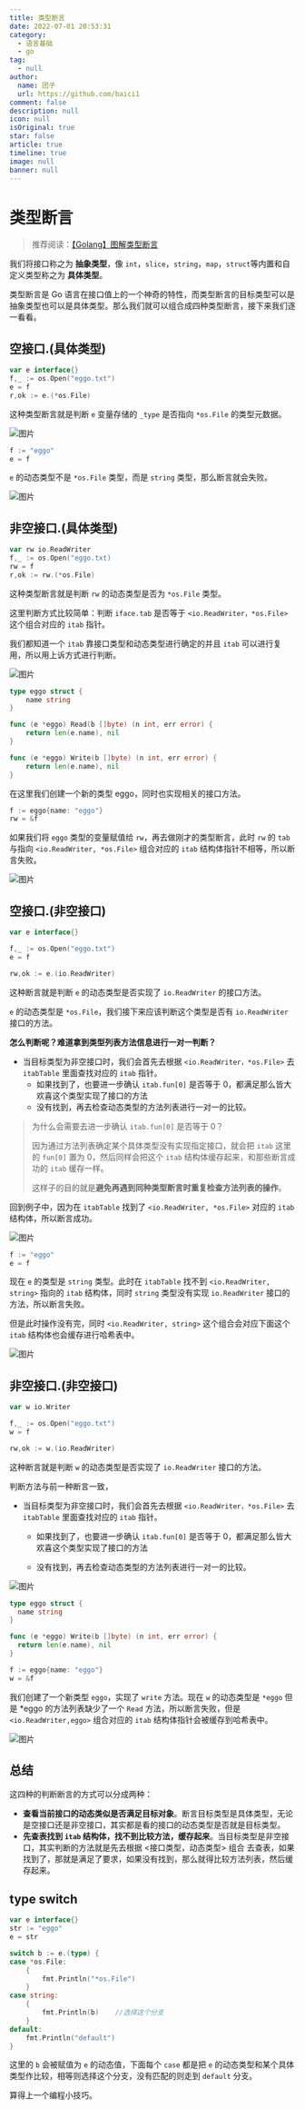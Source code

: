 ```yaml
---
title: 类型断言
date: 2022-07-01 20:53:31
category: 
  - 语言基础
  - go
tag: 
  - null
author: 
  name: 团子
  url: https://github.com/baici1
comment: false
description: null
icon: null
isOriginal: true
star: false
article: true
timeline: true
image: null
banner: null
---
```

# 类型断言

> 推荐阅读：[【Golang】图解类型断言](https://mp.weixin.qq.com/s?__biz=Mzg5NjIwNzIxNQ==&mid=2247484072&idx=3&sn=6b41278ef6ee7425865e67e00c4c078e&chksm=c005d2a8f7725bbec726472938b8d997bcb5ced18518d6c99fa44f9a078adf62d2f8a02a4a70&scene=21#wechat_redirect)

我们将接口称之为 **抽象类型**，像 `int`，`slice`，`string`，`map`，`struct`等内置和自定义类型称之为 **具体类型**。

类型断言是 Go 语言在接口值上的一个神奇的特性，而类型断言的目标类型可以是抽象类型也可以是具体类型。那么我们就可以组合成四种类型断言，接下来我们逐一看看。

## 空接口.(具体类型)

```go
var e interface{}
f,_ := os.Open("eggo.txt")
e = f
r,ok := e.(*os.File)
```

这种类型断言就是判断 `e` 变量存储的 `_type` 是否指向 `*os.File` 的类型元数据。

![图片](https://mmbiz.qpic.cn/mmbiz_png/ibjI8pEWI9L53Y12T80IUoDOdNgcCOb0BpCvTk4oPlCKicPN7IbiaBJtOzicomjicykm93VIdIGickUic5zDSqq0Tqnfw/640?wx_fmt=png&tp=webp&wxfrom=5&wx_lazy=1&wx_co=1)

```go
f := "eggo"
e = f
```

`e` 的动态类型不是 `*os.File` 类型，而是 `string` 类型，那么断言就会失败。

![图片](https://mmbiz.qpic.cn/mmbiz_png/ibjI8pEWI9L7Hp0QBiaDicNk4BZfrPREhuzQmhGMel7iagGWApxe1aoiaAVZGd0gLEUgZcBneoficabjsYt06PEjggRg/640?wx_fmt=png&tp=webp&wxfrom=5&wx_lazy=1&wx_co=1)

## 非空接口.(具体类型)

```go
var rw io.ReadWriter
f,_ := os.Open("eggo.txt)
rw = f
r,ok := rw.(*os.File)
```

这种类型断言就是判断 `rw` 的动态类型是否为 `*os.File` 类型。

这里判断方式比较简单：判断 `iface.tab` 是否等于 `<io.ReadWriter，*os.File>` 这个组合对应的 `itab` 指针。

我们都知道一个 `itab` 靠接口类型和动态类型进行确定的并且 `itab` 可以进行复用，所以用上诉方式进行判断。

![图片](https://mmbiz.qpic.cn/mmbiz_png/ibjI8pEWI9L53Y12T80IUoDOdNgcCOb0B6G7wSGx1ialmiaL129erAoVfcCBny3InRMFsobSFKeDG8cplcA3doJFA/640?wx_fmt=png&tp=webp&wxfrom=5&wx_lazy=1&wx_co=1)

```go
type eggo struct {
    name string
}

func (e *eggo) Read(b []byte) (n int, err error) {
    return len(e.name), nil
}

func (e *eggo) Write(b []byte) (n int, err error) {
    return len(e.name), nil
}
```

在这里我们创建一个新的类型 eggo，同时也实现相关的接口方法。

```go
f := eggo{name: "eggo"}
rw = &f
```

如果我们将 `eggo` 类型的变量赋值给 `rw`，再去做刚才的类型断言，此时 `rw` 的 `tab` 与指向 `<io.ReadWriter, *os.File>` 组合对应的 `itab` 结构体指针不相等，所以断言失败。

![图片](https://mmbiz.qpic.cn/mmbiz_png/ibjI8pEWI9L75jtH0rYodSfoAGwwpIyARgnLQibUuic9Mf0CR8Tib969eiaWtPmQddFkv0ek3YfYWSyE3146jsXm9jg/640?wx_fmt=png&tp=webp&wxfrom=5&wx_lazy=1&wx_co=1)

## 空接口.(非空接口)

```go
var e interface{}

f,_ := os.Open("eggo.txt")
e = f

rw,ok := e.(io.ReadWriter)
```

这种断言就是判断 `e` 的动态类型是否实现了 `io.ReadWriter` 的接口方法。

`e` 的动态类型是 `*os.File`，我们接下来应该判断这个类型是否有 `io.ReadWriter` 接口的方法。

**怎么判断呢？难道拿到类型列表方法信息进行一对一判断？**

* 当目标类型为非空接口时，我们会首先去根据 `<io.ReadWriter，*os.File>` 去 `itabTable` 里面查找对应的 `itab` 指针。
  * 如果找到了，也要进一步确认 `itab.fun[0]` 是否等于 0，都满足那么皆大欢喜这个类型实现了接口的方法
  * 没有找到，再去检查动态类型的方法列表进行一对一的比较。

> 为什么会需要去进一步确认 `itab.fun[0]` 是否等于 0？
>
> 因为通过方法列表确定某个具体类型没有实现指定接口，就会把 `itab` 这里的 `fun[0]` 置为 0，然后同样会把这个 `itab` 结构体缓存起来，和那些断言成功的 `itab` 缓存一样。
>
> 这样子的目的就是**避免再遇到同种类型断言时重复检查方法列表的操作**。

回到例子中，因为在 `itabTable` 找到了 `<io.ReadWriter, *os.File>` 对应的 `itab` 结构体，所以断言成功。

![图片](https://mmbiz.qpic.cn/mmbiz_png/ibjI8pEWI9L53Y12T80IUoDOdNgcCOb0BichetkQRiawZOKH9Rmgtg3Bxw96ibon8yGiabmHY6yFmDraHdGl1NTh6Wg/640?wx_fmt=png&tp=webp&wxfrom=5&wx_lazy=1&wx_co=1)

```go
f := "eggo"
e = f
```

现在 `e` 的类型是 `string` 类型。此时在 `itabTable` 找不到 `<io.ReadWriter, string>` 指向的 `itab` 结构体，同时 `string` 类型没有实现 `io.ReadWriter` 接口的方法，所以断言失败。

但是此时操作没有完，同时 `<io.ReadWriter, string>` 这个组合会对应下面这个 `itab` 结构体也会缓存进行哈希表中。

![图片](https://mmbiz.qpic.cn/mmbiz_png/ibjI8pEWI9L75jtH0rYodSfoAGwwpIyARicd13ojtTgrB5vGAHp5MFB305gqWgMYgUUnIKRxT5eJIzCWpqu07zNA/640?wx_fmt=png&tp=webp&wxfrom=5&wx_lazy=1&wx_co=1)



## 非空接口.(非空接口)

```go
var w io.Writer

f,_ := os.Open("eggo.txt")
w = f

rw,ok := w.(io.ReadWriter)
```

这种断言就是判断 `w` 的动态类型是否实现了 `io.ReadWriter` 接口的方法。

判断方法与前一种断言一致，

* 当目标类型为非空接口时，我们会首先去根据 `<io.ReadWriter，*os.File>` 去 `itabTable` 里面查找对应的 `itab` 指针。

  * 如果找到了，也要进一步确认 `itab.fun[0]` 是否等于 0，都满足那么皆大欢喜这个类型实现了接口的方法

  * 没有找到，再去检查动态类型的方法列表进行一对一的比较。

![图片](https://mmbiz.qpic.cn/mmbiz_png/ibjI8pEWI9L53Y12T80IUoDOdNgcCOb0B8tMpU3gMETjBARVKf5bj4MSic0yBwyvPkmzHVN9AYbTgYlUOI5F4Q0A/640?wx_fmt=png&tp=webp&wxfrom=5&wx_lazy=1&wx_co=1)

```go
type eggo struct {
  name string
}

func (e *eggo) Write(b []byte) (n int, err error) {
  return len(e.name), nil
}

f := eggo{name: "eggo"}
w = &f
```

我们创建了一个新类型 `eggo`，实现了 `write` 方法。现在 `w` 的动态类型是 `*eggo` 但是 *eggo 的方法列表缺少了一个 `Read` 方法，所以断言失败，但是 `<io.ReadWriter,eggo>` 组合对应的 `itab` 结构体指针会被缓存到哈希表中。

![图片](https://mmbiz.qpic.cn/mmbiz_png/ibjI8pEWI9L53Y12T80IUoDOdNgcCOb0BMHz3JjnLibfMtzeuMheYsp6qiclRVMSflzyJnDbr2px7uCsW7b3HETJg/640?wx_fmt=png&tp=webp&wxfrom=5&wx_lazy=1&wx_co=1)

## 总结

这四种的判断断言的方式可以分成两种：

* **查看当前接口的动态类似是否满足目标对象**。断言目标类型是具体类型，无论是空接口还是非空接口，其实都是看的接口的动态类型是否就是目标类型。
* **先查表找到 `itab` 结构体，找不到比较方法，缓存起来**。当目标类型是非空接口，其实判断的方法就是先去根据 <接口类型，动态类型> 组合 去查表，如果找到了，那就是满足了要求，如果没有找到，那么就得比较方法列表，然后缓存起来。

## type switch

```go
var e interface{}
str := "eggo"
e = str

switch b := e.(type) {
case *os.File:
    {
        fmt.Println("*os.File")
    }
case string:
    {
        fmt.Println(b)    //选择这个分支
    }
default:
    fmt.Println("default")
}
```

这里的 `b` 会被赋值为 `e` 的动态值，下面每个 `case` 都是把 `e` 的动态类型和某个具体类型作比较，相等则选择这个分支，没有匹配的则走到 `default` 分支。

算得上一个编程小技巧。